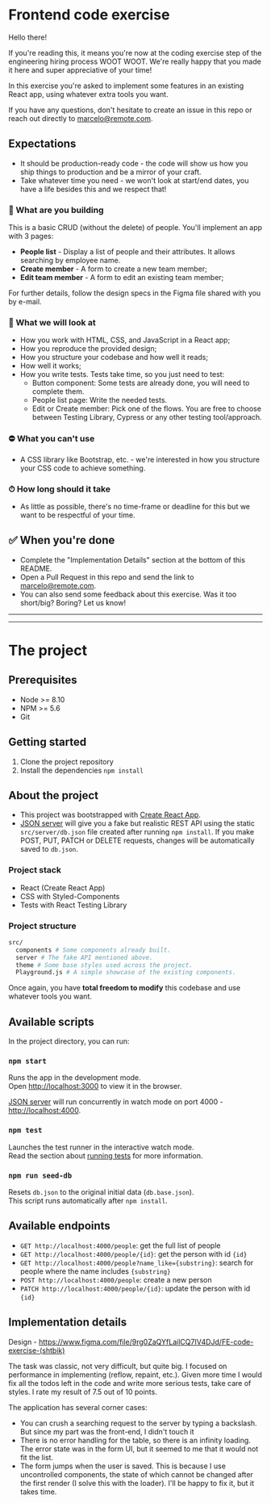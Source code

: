 # Frontend code exercise

Hello there!

If you're reading this, it means you're now at the coding exercise step of the engineering hiring process WOOT WOOT. We're really happy that you made it here and super appreciative of your time!

In this exercise you're asked to implement some features in an existing React app, using whatever extra tools you want.

If you have any questions, don't hesitate to create an issue in this repo or reach out directly to marcelo@remote.com.

## Expectations

- It should be production-ready code - the code will show us how you ship things to production and be a mirror of your craft.
- Take whatever time you need - we won't look at start/end dates, you have a life besides this and we respect that!

### 🚀 What are you building

This is a basic CRUD (without the delete) of people. You'll implement an app with 3 pages:

- **People list** - Display a list of people and their attributes. It allows searching by employee name.
- **Create member** - A form to create a new team member;
- **Edit team member** - A form to edit an existing team member;

For further details, follow the design specs in the Figma file shared with you by e-mail.

### 👀 What we will look at

- How you work with HTML, CSS, and JavaScript in a React app;
- How you reproduce the provided design;
- How you structure your codebase and how well it reads;
- How well it works;
- How you write tests. Tests take time, so you just need to test:
  - Button component: Some tests are already done, you will need to complete them.
  - People list page: Write the needed tests.
  - Edit or Create member: Pick one of the flows. You are free to choose between Testing Library, Cypress or any other testing tool/approach.

### ⛔️ What you can't use

- A CSS library like Bootstrap, etc. - we're interested in how you structure your CSS code to achieve something.

### ⏱ How long should it take

- As little as possible, there's no time-frame or deadline for this but we want to be respectful of your time.

## ✅ When you're done

- Complete the "Implementation Details" section at the bottom of this README.
- Open a Pull Request in this repo and send the link to marcelo@remote.com.
- You can also send some feedback about this exercise. Was it too short/big? Boring? Let us know!

---

---

# The project

## Prerequisites

- Node >= 8.10
- NPM >= 5.6
- Git

## Getting started

1. Clone the project repository
2. Install the dependencies `npm install`

## About the project

- This project was bootstrapped with [Create React App](https://github.com/facebook/create-react-app).
- [JSON server](https://github.com/typicode/json-server) will give you a fake but realistic REST API using the static `src/server/db.json` file created after running `npm install`. If you make POST, PUT, PATCH or DELETE requests, changes will be automatically saved to `db.json`.

### Project stack

- React (Create React App)
- CSS with Styled-Components
- Tests with React Testing Library

### Project structure

```bash
src/
  components # Some components already built.
  server # The fake API mentioned above.
  theme # Some base styles used across the project.
  Playground.js # A simple showcase of the existing components.
```

Once again, you have **total freedom to modify** this codebase and use whatever tools you want.

## Available scripts

In the project directory, you can run:

### `npm start`

Runs the app in the development mode.\
Open [http://localhost:3000](http://localhost:3000) to view it in the browser.

[JSON server](https://github.com/typicode/json-server) will run concurrently in watch mode on port 4000 - [http://localhost:4000](http://localhost:4000).

### `npm test`

Launches the test runner in the interactive watch mode.\
Read the section about [running tests](https://facebook.github.io/create-react-app/docs/running-tests) for more information.

### `npm run seed-db`

Resets `db.json` to the original initial data (`db.base.json`).\
This script runs automatically after `npm install`.

## Available endpoints

- `GET http://localhost:4000/people`: get the full list of people
- `GET http://localhost:4000/people/{id}`: get the person with id `{id}`
- `GET http://localhost:4000/people?name_like={substring}`: search for people where the name includes `{substring}`
- `POST http://localhost:4000/people`: create a new person
- `PATCH http://localhost:4000/people/{id}`: update the person with id `{id}`

## Implementation details

Design - https://www.figma.com/file/9rg0ZaQYfLailCQ7IV4DJd/FE-code-exercise-(shtbik)

The task was classic, not very difficult, but quite big. I focused on performance in implementing (reflow, repaint, etc.). Given more time I would fix all the todos left in the code and write more serious tests, take care of styles. I rate my result of 7.5 out of 10 points.

The application has several corner cases:

- You can crush a searching request to the server by typing a backslash. But since my part was the front-end, I didn't touch it
- There is no error handling for the table, so there is an infinity loading. The error state was in the form UI, but it seemed to me that it would not fit the list.
- The form jumps when the user is saved. This is because I use uncontrolled components, the state of which cannot be changed after the first render (I solve this with the loader). I'll be happy to fix it, but it takes time.
